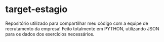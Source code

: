 # target-estagio
Repositório utilizado para compartilhar meu código com a equipe de recrutamento da empresa!
Feito totalmente em PYTHON, utilizando JSON para os dados dos exercícios necessários.
